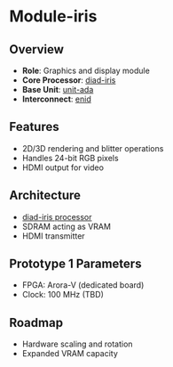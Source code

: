 # Module-iris

## Overview

- **Role**: Graphics and display module
- **Core Processor**: [diad-iris](../../processors/iris/iris.md)
- **Base Unit**: [unit-ada](../../units/ada/ada.md)
- **Interconnect**: [enid](../../interfaces/enid/enid.md)

## Features

- 2D/3D rendering and blitter operations
- Handles 24-bit RGB pixels
- HDMI output for video

## Architecture

- [diad-iris processor](../../processors/iris/iris.md)
- SDRAM acting as VRAM
- HDMI transmitter

## Prototype 1 Parameters

- FPGA: Arora-V (dedicated board)
- Clock: 100 MHz (TBD)

## Roadmap

- Hardware scaling and rotation
- Expanded VRAM capacity
